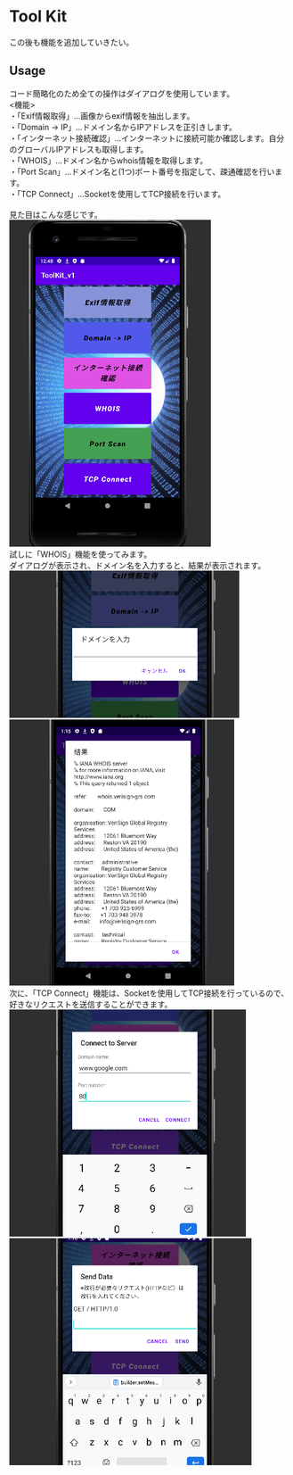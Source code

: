# Tool Kit
この後も機能を追加していきたい。<br>


## Usage
コード簡略化のため全ての操作はダイアログを使用しています。<br>
<機能><br>
・「Exif情報取得」...画像からexif情報を抽出します。<br>
・「Domain -> IP」...ドメイン名からIPアドレスを正引きします。<br>
・「インターネット接続確認」...インターネットに接続可能か確認します。自分のグローバルIPアドレスも取得します。<br>
・「WHOIS」...ドメイン名からwhois情報を取得します。<br>
・「Port Scan」...ドメイン名と(1つ)ポート番号を指定して、疎通確認を行います。<br>
・「TCP Connect」...Socketを使用してTCP接続を行います。<br><br>
見た目はこんな感じです。<br>
![](images/1.png)
<br>
試しに「WHOIS」機能を使ってみます。<br>
ダイアログが表示され、ドメイン名を入力すると、結果が表示されます。<br>
![](images/2.png)![](images/3.png)
<br>
次に、「TCP Connect」機能は、Socketを使用してTCP接続を行っているので、<br>
好きなリクエストを送信することができます。<br>
![](images/4.png)![](images/5.png)
